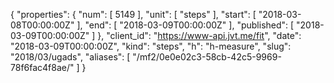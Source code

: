{
  "properties": {
    "num": [
      5149
    ],
    "unit": [
      "steps"
    ],
    "start": [
      "2018-03-08T00:00:00Z"
    ],
    "end": [
      "2018-03-09T00:00:00Z"
    ],
    "published": [
      "2018-03-09T00:00:00Z"
    ]
  },
  "client_id": "https://www-api.jvt.me/fit",
  "date": "2018-03-09T00:00:00Z",
  "kind": "steps",
  "h": "h-measure",
  "slug": "2018/03/ugads",
  "aliases": [
    "/mf2/0e0e02c3-58cb-42c5-9969-78f6fac4f8ae/"
  ]
}

